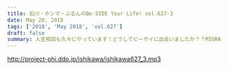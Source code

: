 ```yaml
---
title: 石川・ホンマ・ぶるんのBe-SIDE Your Life! vol.627-3
date: May 20, 2018
tags: ['2018', 'May 2018', 'vol.627']
draft: false
summary: 人生相談も久々にやっています！どうしてビーサイに出会いましたか？？MIURA
---
```


http://project-phi.ddo.jp/ishikawa/ishikawa627_3.mp3
